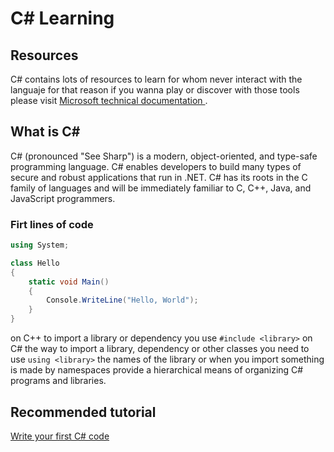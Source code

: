 # C# Learning

## Resources

C# contains lots of resources to learn for whom never interact with the languaje for that reason if you wanna play or discover with those tools please visit [Microsoft technical documentation
](https://docs.microsoft.com/en-us/).

## What is C#

C# (pronounced "See Sharp") is a modern, object-oriented, and type-safe programming language. C# enables developers to build many types of secure and robust applications that run in .NET. C# has its roots in the C family of languages and will be immediately familiar to C, C++, Java, and JavaScript programmers.

### Firt lines of code 

```cs
using System;

class Hello
{
    static void Main()
    {
        Console.WriteLine("Hello, World");
    }
}
```

on C++ to import a library or dependency you use `#include <library>` on C# the way to import a library, dependency or other classes you need to use `using <library>` the names of the library or when you import something is made by namespaces provide a hierarchical means of organizing C# programs and libraries.

## Recommended tutorial

[Write your first C# code](https://docs.microsoft.com/en-us/learn/modules/csharp-write-first/)
